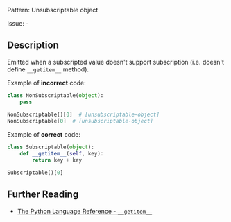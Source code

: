 Pattern: Unsubscriptable object

Issue: -

## Description

Emitted when a subscripted value doesn't support subscription (i.e. doesn't define `__getitem__` method).


Example of **incorrect** code:

```python
class NonSubscriptable(object):
    pass
    
NonSubscriptable()[0]  # [unsubscriptable-object]
NonSubscriptable[0]  # [unsubscriptable-object]
```

Example of **correct** code:

```python
class Subscriptable(object):
    def __getitem__(self, key):
        return key + key

Subscriptable()[0]
```

## Further Reading

* [The Python Language Reference - `__getitem__`](https://docs.python.org/2/reference/datamodel.html#object.__getitem__)
